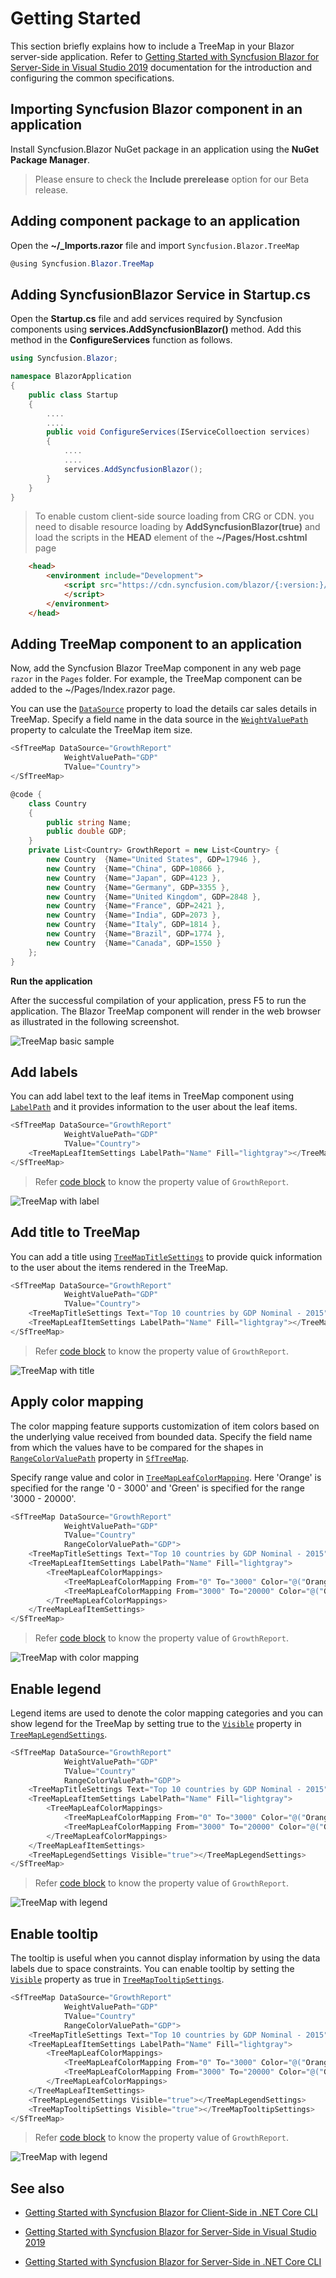 # Getting Started

This section briefly explains how to include a TreeMap in your Blazor server-side application. Refer to [Getting Started with Syncfusion Blazor for Server-Side in Visual Studio 2019](https://blazor.syncfusion.com/documentation/getting-started/blazor-server-side-visual-studio-2019/) documentation for the introduction and configuring the common specifications.

## Importing Syncfusion Blazor component in an application

Install Syncfusion.Blazor NuGet package in an application using the **NuGet Package Manager**.

> Please ensure to check the **Include prerelease** option for our Beta release.

## Adding component package to an application

Open the **~/_Imports.razor** file and import  `Syncfusion.Blazor.TreeMap`

```csharp
@using Syncfusion.Blazor.TreeMap
```

## Adding SyncfusionBlazor Service in Startup.cs

Open the **Startup.cs** file and add services required by Syncfusion components using **services.AddSyncfusionBlazor()** method. Add this method in the **ConfigureServices** function as follows.

```csharp
using Syncfusion.Blazor;

namespace BlazorApplication
{
    public class Startup
    {
        ....
        ....
        public void ConfigureServices(IServiceColloection services)
        {
            ....
            ....
            services.AddSyncfusionBlazor();
        }
    }
}
```

> To enable custom client-side source loading from CRG or CDN. you need to disable resource loading by **AddSyncfusionBlazor(true)** and load the scripts in the **HEAD** element of the **~/Pages/Host.cshtml** page

```html
    <head>
        <environment include="Development">
            <script src="https://cdn.syncfusion.com/blazor/{:version:}/syncfusion-blazor.min.js">
            </script>
        </environment>
    </head>
```

## Adding TreeMap component to an application

Now, add the Syncfusion Blazor TreeMap component in any web page `razor` in the `Pages` folder. For example, the TreeMap component can be added to the ~/Pages/Index.razor page.

You can use the [`DataSource`](https://help.syncfusion.com/cr/blazor/Syncfusion.Blazor.TreeMap.SfTreeMap-1.html) property to load the details car sales details in TreeMap. Specify a field name in the data source in the [`WeightValuePath`](https://help.syncfusion.com/cr/blazor/Syncfusion.Blazor.TreeMap.SfTreeMap-1.html#Syncfusion_Blazor_TreeMap_SfTreeMap_1_WeightValuePath) property to calculate the TreeMap item size.

```csharp
<SfTreeMap DataSource="GrowthReport"
            WeightValuePath="GDP"
            TValue="Country">
</SfTreeMap>

@code {
    class Country
    {
        public string Name;
        public double GDP;
    }
    private List<Country> GrowthReport = new List<Country> {
        new Country  {Name="United States", GDP=17946 },
        new Country  {Name="China", GDP=10866 },
        new Country  {Name="Japan", GDP=4123 },
        new Country  {Name="Germany", GDP=3355 },
        new Country  {Name="United Kingdom", GDP=2848 },
        new Country  {Name="France", GDP=2421 },
        new Country  {Name="India", GDP=2073 },
        new Country  {Name="Italy", GDP=1814 },
        new Country  {Name="Brazil", GDP=1774 },
        new Country  {Name="Canada", GDP=1550 }
    };
}
```

<b>Run the application</b>

After the successful compilation of your application, press F5 to run the application. The Blazor TreeMap component will render in the web browser as illustrated in the following screenshot.

   ![TreeMap basic sample](images/treemap-basic.png)

## Add labels

You can add label text to the leaf items in TreeMap component using [`LabelPath`](https://help.syncfusion.com/cr/blazor/Syncfusion.Blazor.TreeMap.TreeMapLeafItemSettings.html) and it provides information to the user about the leaf items.

```csharp
<SfTreeMap DataSource="GrowthReport"
            WeightValuePath="GDP"
            TValue="Country">
    <TreeMapLeafItemSettings LabelPath="Name" Fill="lightgray"></TreeMapLeafItemSettings>
</SfTreeMap>
```

> Refer [code block](#adding-treemap-component-to-an-application) to know the property value of `GrowthReport`.

![TreeMap with label](images/treemap-with-label.png)

## Add title to TreeMap

You can add a title using [`TreeMapTitleSettings`](https://help.syncfusion.com/cr/blazor/Syncfusion.Blazor.TreeMap.SfTreeMap-1.html#Syncfusion_Blazor_TreeMap_SfTreeMap_1_TitleSettings) to provide quick information to the user about the items rendered in the TreeMap.

```csharp
<SfTreeMap DataSource="GrowthReport"
            WeightValuePath="GDP"
            TValue="Country">
    <TreeMapTitleSettings Text="Top 10 countries by GDP Nominal - 2015"></TreeMapTitleSettings>
    <TreeMapLeafItemSettings LabelPath="Name" Fill="lightgray"></TreeMapLeafItemSettings>
</SfTreeMap>
```

> Refer [code block](#adding-treemap-component-to-an-application) to know the property value of `GrowthReport`.

![TreeMap with title](images/treemap-with-title.png)

## Apply color mapping

The color mapping feature supports customization of item colors based on the underlying value received from bounded data. Specify the field name from which the values have to be compared for the shapes in [`RangeColorValuePath`](https://help.syncfusion.com/cr/blazor/Syncfusion.Blazor.TreeMap.SfTreeMap-1.html#Syncfusion_Blazor_TreeMap_SfTreeMap_1_RangeColorValuePath) property in [`SfTreeMap`](https://help.syncfusion.com/cr/aspnetcore-blazor/Syncfusion.Blazor.TreeMap.SfTreeMap-1.html).

Specify range value and color in [`TreeMapLeafColorMapping`](https://help.syncfusion.com/cr/blazor/Syncfusion.Blazor.TreeMap.TreeMapLeafItemSettings.html). Here 'Orange' is specified for the range '0 - 3000' and 'Green' is specified for the range '3000 - 20000'.

```csharp
<SfTreeMap DataSource="GrowthReport"
            WeightValuePath="GDP"
            TValue="Country"
            RangeColorValuePath="GDP">
    <TreeMapTitleSettings Text="Top 10 countries by GDP Nominal - 2015"></TreeMapTitleSettings>
    <TreeMapLeafItemSettings LabelPath="Name" Fill="lightgray">
        <TreeMapLeafColorMappings>
            <TreeMapLeafColorMapping From="0" To="3000" Color="@("Orange")"></TreeMapLeafColorMapping>
            <TreeMapLeafColorMapping From="3000" To="20000" Color="@("Green")"></TreeMapLeafColorMapping>
        </TreeMapLeafColorMappings>
    </TreeMapLeafItemSettings>
</SfTreeMap>
```

> Refer [code block](#adding-treemap-component-to-an-application) to know the property value of `GrowthReport`.

![TreeMap with color mapping](images/Colormapping.png)

## Enable legend

Legend items are used to denote the color mapping categories and you can show legend for the TreeMap by setting true to the [`Visible`](https://help.syncfusion.com/cr/blazor/Syncfusion.Blazor.TreeMap.TreeMapLegendSettings.html) property in [`TreeMapLegendSettings`](https://help.syncfusion.com/cr/aspnetcore-blazor/Syncfusion.Blazor.TreeMap.TreeMapLegendSettings.html).

```csharp
<SfTreeMap DataSource="GrowthReport"
            WeightValuePath="GDP"
            TValue="Country"
            RangeColorValuePath="GDP">
    <TreeMapTitleSettings Text="Top 10 countries by GDP Nominal - 2015"></TreeMapTitleSettings>
    <TreeMapLeafItemSettings LabelPath="Name" Fill="lightgray">
        <TreeMapLeafColorMappings>
            <TreeMapLeafColorMapping From="0" To="3000" Color="@("Orange")"></TreeMapLeafColorMapping>
            <TreeMapLeafColorMapping From="3000" To="20000" Color="@("Green")"></TreeMapLeafColorMapping>
        </TreeMapLeafColorMappings>
    </TreeMapLeafItemSettings>
    <TreeMapLegendSettings Visible="true"></TreeMapLegendSettings>
</SfTreeMap>
```

> Refer [code block](#adding-treemap-component-to-an-application) to know the property value of `GrowthReport`.

![TreeMap with legend](images/Legend.png)

## Enable tooltip

The tooltip is useful when you cannot display information by using the data labels due to space constraints. You can enable tooltip by setting the [`Visible`](https://help.syncfusion.com/cr/blazor/Syncfusion.Blazor.TreeMap.TreeMapTooltipSettings.html#Syncfusion_Blazor_TreeMap_TreeMapTooltipSettings_Visible) property as true in [`TreeMapTooltipSettings`](https://help.syncfusion.com/cr/blazor/Syncfusion.Blazor.TreeMap.TreeMapTooltipSettings.html#Syncfusion_Blazor_TreeMap_TreeMapTooltipSettings_Visible).

```csharp
<SfTreeMap DataSource="GrowthReport"
            WeightValuePath="GDP"
            TValue="Country"
            RangeColorValuePath="GDP">
    <TreeMapTitleSettings Text="Top 10 countries by GDP Nominal - 2015"></TreeMapTitleSettings>
    <TreeMapLeafItemSettings LabelPath="Name" Fill="lightgray">
        <TreeMapLeafColorMappings>
            <TreeMapLeafColorMapping From="0" To="3000" Color="@("Orange")"></TreeMapLeafColorMapping>
            <TreeMapLeafColorMapping From="3000" To="20000" Color="@("Green")"></TreeMapLeafColorMapping>
        </TreeMapLeafColorMappings>
    </TreeMapLeafItemSettings>
    <TreeMapLegendSettings Visible="true"></TreeMapLegendSettings>
    <TreeMapTooltipSettings Visible="true"></TreeMapTooltipSettings>
</SfTreeMap>
```

> Refer [code block](#adding-treemap-component-to-an-application) to know the property value of `GrowthReport`.

![TreeMap with legend](images/Tooltip.png)

## See also

* [Getting Started with Syncfusion Blazor for Client-Side in .NET Core CLI](https://blazor.syncfusion.com/documentation/getting-started/dotnet-cli-blazor/)

* [Getting Started with Syncfusion Blazor for Server-Side in Visual Studio 2019](https://blazor.syncfusion.com/documentation/getting-started/blazor-server-side-visual-studio-2019/)

* [Getting Started with Syncfusion Blazor for Server-Side in .NET Core CLI](https://blazor.syncfusion.com/documentation/getting-started/dotnet-cli-blazor-server/)